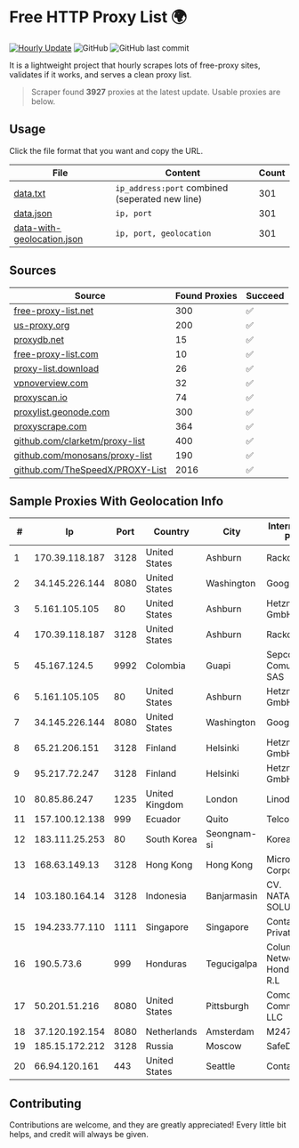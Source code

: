 
# Free HTTP Proxy List 🌍

[![Hourly Update](https://github.com/mertguvencli/http-proxy-list/actions/workflows/main.yml/badge.svg?branch=main)](https://github.com/mertguvencli/http-proxy-list/actions/workflows/main.yml)
![GitHub](https://img.shields.io/github/license/mertguvencli/http-proxy-list)
![GitHub last commit](https://img.shields.io/github/last-commit/mertguvencli/http-proxy-list)

It is a lightweight project that hourly scrapes lots of free-proxy sites, validates if it works, and serves a clean proxy list.


> Scraper found **3927** proxies at the latest update. Usable proxies are below.

## Usage

Click the file format that you want and copy the URL.


|File|Content|Count|
|----|-------|-----|
|[data.txt](https://raw.githubusercontent.com/mertguvencli/http-proxy-list/main/proxy-list/data.txt)|`ip_address:port` combined (seperated new line)|301|
|[data.json](https://raw.githubusercontent.com/mertguvencli/http-proxy-list/main/proxy-list/data.json)|`ip, port`|301|
|[data-with-geolocation.json](https://raw.githubusercontent.com/mertguvencli/http-proxy-list/main/proxy-list/data-with-geolocation.json)|`ip, port, geolocation`|301|

## Sources

|Source|Found Proxies|Succeed|
|------|-------------|-------|
|[free-proxy-list.net](https://free-proxy-list.net)|300|✅|
|[us-proxy.org](https://www.us-proxy.org)|200|✅|
|[proxydb.net](http://proxydb.net)|15|✅|
|[free-proxy-list.com](https://free-proxy-list.com/?page=&port=&type%5B%5D=http&type%5B%5D=https&up_time=0&search=Search)|10|✅|
|[proxy-list.download](https://www.proxy-list.download/HTTP)|26|✅|
|[vpnoverview.com](https://vpnoverview.com/privacy/anonymous-browsing/free-proxy-servers)|32|✅|
|[proxyscan.io](https://www.proxyscan.io)|74|✅|
|[proxylist.geonode.com](https://proxylist.geonode.com/api/proxy-list?limit=300&page=1&sort_by=lastChecked&sort_type=desc&protocols=http,https)|300|✅|
|[proxyscrape.com](https://api.proxyscrape.com/v2/?request=displayproxies&protocol=http&timeout=10000&country=all&ssl=all&anonymity=all)|364|✅|
|[github.com/clarketm/proxy-list](https://raw.githubusercontent.com/clarketm/proxy-list/master/proxy-list-raw.txt)|400|✅|
|[github.com/monosans/proxy-list](https://raw.githubusercontent.com/monosans/proxy-list/main/proxies/http.txt)|190|✅|
|[github.com/TheSpeedX/PROXY-List](https://raw.githubusercontent.com/TheSpeedX/PROXY-List/master/http.txt)|2016|✅|


## Sample Proxies With Geolocation Info

|#|Ip|Port|Country|City|Internet Service Provider|
|-|--|----|-------|----|-------------------------|
|1|170.39.118.187|3128|United States|Ashburn|Rackdog, LLC|
|2|34.145.226.144|8080|United States|Washington|Google LLC|
|3|5.161.105.105|80|United States|Ashburn|Hetzner Online GmbH|
|4|170.39.118.187|3128|United States|Ashburn|Rackdog, LLC|
|5|45.167.124.5|9992|Colombia|Guapi|Sepcom Comunicaciones SAS|
|6|5.161.105.105|80|United States|Ashburn|Hetzner Online GmbH|
|7|34.145.226.144|8080|United States|Washington|Google LLC|
|8|65.21.206.151|3128|Finland|Helsinki|Hetzner Online GmbH|
|9|95.217.72.247|3128|Finland|Helsinki|Hetzner Online GmbH|
|10|80.85.86.247|1235|United Kingdom|London|Linode, LLC|
|11|157.100.12.138|999|Ecuador|Quito|Telconet S.A|
|12|183.111.25.253|80|South Korea|Seongnam-si|Korea Telecom|
|13|168.63.149.13|3128|Hong Kong|Hong Kong|Microsoft Corporation|
|14|103.180.164.14|3128|Indonesia|Banjarmasin|CV. NATANETWORK SOLUTION|
|15|194.233.77.110|1111|Singapore|Singapore|Contabo Asia Private Limited|
|16|190.5.73.6|999|Honduras|Tegucigalpa|Columbus Networks de Honduras S. de R.L|
|17|50.201.51.216|8080|United States|Pittsburgh|Comcast Cable Communications, LLC|
|18|37.120.192.154|8080|Netherlands|Amsterdam|M247 Ltd|
|19|185.15.172.212|3128|Russia|Moscow|SafeData LLC|
|20|66.94.120.161|443|United States|Seattle|Contabo Inc.|



## Contributing

Contributions are welcome, and they are greatly appreciated! Every
little bit helps, and credit will always be given.


